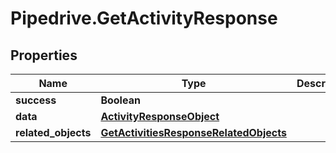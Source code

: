 # Pipedrive.GetActivityResponse

## Properties

Name | Type | Description | Notes
------------ | ------------- | ------------- | -------------
**success** | **Boolean** |  | [optional] 
**data** | [**ActivityResponseObject**](ActivityResponseObject.md) |  | [optional] 
**related_objects** | [**GetActivitiesResponseRelatedObjects**](GetActivitiesResponseRelatedObjects.md) |  | [optional] 


